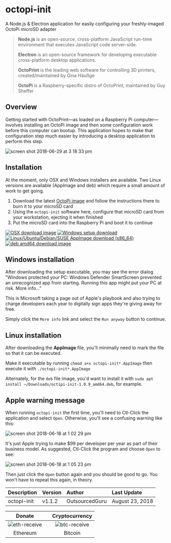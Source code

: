 # octopi-init
A Node.js & Electron application for easily configuring your freshly-imaged OctoPi microSD adapter

> **Node.js** is an open-source, cross-platform JavaScript run-time environment that executes JavaScript code server-side.
>
> **Electron** is an open-source framework for developing executable cross-platform desktop applications.
>
> **OctoPrint** is the leading web software for controlling 3D printers, created/maintained by Gina Häußge
>
> **OctoPi** is a Raspberry-specific distro of OctoPrint, maintained by Guy Sheffer

## Overview
Getting started with OctoPrint—as loaded on a Raspberry Pi computer—involves installing an OctoPi image and then some configuration work before this computer can bootup. This application hopes to make that configuration step much easier by introducing a desktop application to perform this step.

![screen shot 2018-06-29 at 3 18 33 pm](https://user-images.githubusercontent.com/15971213/42117128-cbc01242-7baf-11e8-8029-ee8e523526be.png)

## Installation
At the moment, only OSX and Windows installers are available. Two Linux versions are available (AppImage and deb) which require a small amount of work to get going.

1. Download the latest [OctoPi image](https://octoprint.org/download/) and follow the instructions there to burn it to your microSD card
2. Using the `octopi-init` software here, configure that microSD card from your workstation, ejecting it when finished
3. Put the microSD card into the Raspberry Pi and boot it to continue

[![OSX download 
image](https://user-images.githubusercontent.com/15971213/41556200-dfa23e6c-72ee-11e8-981f-8883d89ee4f1.png)](https://github.com/OutsourcedGuru/octopi-init/raw/master/dist/octopi-init-1.1.2.dmg) [![Windows setup download](https://user-images.githubusercontent.com/15971213/41747553-3767c164-7563-11e8-98a4-0126b5317dec.png)](https://github.com/OutsourcedGuru/octopi-init/raw/master/dist/octopi-init%20Setup%201.0.9.exe) [![Linux/Ubuntu/Debian/SUSE AppImage download 
(x86_64)](https://user-images.githubusercontent.com/15971213/41729839-28274afa-752f-11e8-9174-0cee16fb5506.png)](https://github.com/OutsourcedGuru/octopi-init/raw/master/dist/octopi-init-1.0.9-x86_64.AppImage) [![deb amd64 download image](https://user-images.githubusercontent.com/15971213/41729756-e2902e26-752e-11e8-9cb2-75f576888bd8.png)](https://github.com/OutsourcedGuru/octopi-init/raw/master/dist/octopi-init_1.0.9_amd64.deb)

## Windows installation
After downloading the setup executable, you may see the error dialog "Windows protected your PC: Windows Defender SmartScreen prevented an unrecognized app from starting. Running this app might put your PC at risk. More info..."

This is Microsoft taking a page out of Apple's playbook and also trying to charge developers each year to digitally sign apps they're giving away for free.

Simply click the `More info` link and select the `Run anyway` button to continue.

## Linux installation
After downloading the **AppImage** file, you'll minimally need to mark the file so that it can be executed.

Make it executable by running `chmod a+x octopi-init*.AppImage` then execute it with `./octopi-init*.AppImage`

Alternately, for the `deb` file image, you'd want to install it with `sudo apt install ~/Downloads/octipi-init-1.0.9_amd64.deb`, for example.

## Apple warning message
When running `octopi-init` the first time, you'll need to Ctl-Click the application and select `Open`. Otherwise, you'll see a confusing warning like this:

![screen shot 2018-06-18 at 1 02 29 pm](https://user-images.githubusercontent.com/15971213/41559125-f7d8549a-72f7-11e8-9157-db60a31b4451.png)

It's just Apple trying to make $99 per developer per year as part of their business model. As suggested, Ctl-Click the program and choose `Open` to see:

![screen shot 2018-06-18 at 1 05 23 pm](https://user-images.githubusercontent.com/15971213/41559252-604a3bf6-72f8-11e8-9c49-680552881067.png)

Then just click the `Open` button again and you should be good to go. You won't have to repeat this again, in theory.

|Description|Version|Author|Last Update|
|:---|:---|:---|:---|
|octopi-init|v1.1.2|OutsourcedGuru|August 23, 2018|

|Donate||Cryptocurrency|
|:-----:|---|:--------:|
| ![eth-receive](https://user-images.githubusercontent.com/15971213/40564950-932d4d10-601f-11e8-90f0-459f8b32f01c.png) || ![btc-receive](https://user-images.githubusercontent.com/15971213/40564971-a2826002-601f-11e8-8d5e-eeb35ab53300.png) |
|Ethereum||Bitcoin|
